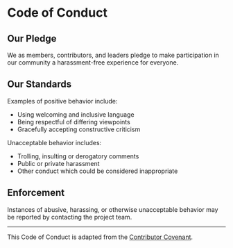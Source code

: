 # Code of Conduct

## Our Pledge
We as members, contributors, and leaders pledge to make participation in our community a harassment-free experience for everyone.

## Our Standards
Examples of positive behavior include:
- Using welcoming and inclusive language  
- Being respectful of differing viewpoints  
- Gracefully accepting constructive criticism  

Unacceptable behavior includes:
- Trolling, insulting or derogatory comments  
- Public or private harassment  
- Other conduct which could be considered inappropriate  

## Enforcement
Instances of abusive, harassing, or otherwise unacceptable behavior may be reported by contacting the project team.

---

This Code of Conduct is adapted from the [Contributor Covenant](https://www.contributor-covenant.org).
